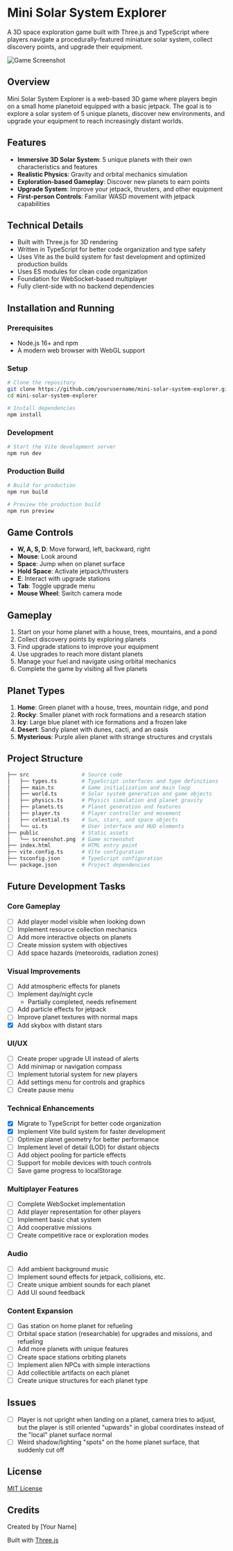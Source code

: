 # Mini Solar System Explorer

A 3D space exploration game built with Three.js and TypeScript where players navigate a procedurally-featured miniature solar system, collect discovery points, and upgrade their equipment.

![Game Screenshot](screenshot.png)

## Overview

Mini Solar System Explorer is a web-based 3D game where players begin on a small home planetoid equipped with a basic jetpack. The goal is to explore a solar system of 5 unique planets, discover new environments, and upgrade your equipment to reach increasingly distant worlds.

## Features

- **Immersive 3D Solar System**: 5 unique planets with their own characteristics and features
- **Realistic Physics**: Gravity and orbital mechanics simulation
- **Exploration-based Gameplay**: Discover new planets to earn points
- **Upgrade System**: Improve your jetpack, thrusters, and other equipment
- **First-person Controls**: Familiar WASD movement with jetpack capabilities

## Technical Details

- Built with Three.js for 3D rendering
- Written in TypeScript for better code organization and type safety
- Uses Vite as the build system for fast development and optimized production builds
- Uses ES modules for clean code organization
- Foundation for WebSocket-based multiplayer
- Fully client-side with no backend dependencies

## Installation and Running

### Prerequisites
- Node.js 16+ and npm 
- A modern web browser with WebGL support

### Setup
```bash
# Clone the repository
git clone https://github.com/yourusername/mini-solar-system-explorer.git
cd mini-solar-system-explorer

# Install dependencies
npm install
```

### Development
```bash
# Start the Vite development server
npm run dev
```

### Production Build
```bash
# Build for production
npm run build

# Preview the production build
npm run preview
```

## Game Controls

- **W, A, S, D**: Move forward, left, backward, right
- **Mouse**: Look around
- **Space**: Jump when on planet surface
- **Hold Space**: Activate jetpack/thrusters
- **E**: Interact with upgrade stations
- **Tab**: Toggle upgrade menu
- **Mouse Wheel**: Switch camera mode

## Gameplay

1. Start on your home planet with a house, trees, mountains, and a pond
2. Collect discovery points by exploring planets
3. Find upgrade stations to improve your equipment
4. Use upgrades to reach more distant planets
5. Manage your fuel and navigate using orbital mechanics
6. Complete the game by visiting all five planets

## Planet Types

1. **Home**: Green planet with a house, trees, mountain ridge, and pond
2. **Rocky**: Smaller planet with rock formations and a research station
3. **Icy**: Large blue planet with ice formations and a frozen lake
4. **Desert**: Sandy planet with dunes, cacti, and an oasis
5. **Mysterious**: Purple alien planet with strange structures and crystals

## Project Structure

```bash
├── src                 # Source code
│   ├── types.ts        # TypeScript interfaces and type definitions
│   ├── main.ts         # Game initialization and main loop
│   ├── world.ts        # Solar system generation and game objects
│   ├── physics.ts      # Physics simulation and planet gravity
│   ├── planets.ts      # Planet generation and features
│   ├── player.ts       # Player controller and movement
│   ├── celestial.ts    # Sun, stars, and space objects
│   └── ui.ts           # User interface and HUD elements
├── public              # Static assets
│   └── screenshot.png  # Game screenshot
├── index.html          # HTML entry point
├── vite.config.ts      # Vite configuration
├── tsconfig.json       # TypeScript configuration
└── package.json        # Project dependencies
```

## Future Development Tasks

### Core Gameplay
- [ ] Add player model visible when looking down
- [ ] Implement resource collection mechanics
- [ ] Add more interactive objects on planets
- [ ] Create mission system with objectives
- [ ] Add space hazards (meteoroids, radiation zones)

### Visual Improvements
- [ ] Add atmospheric effects for planets
- [ ] Implement day/night cycle
  - Partially completed, needs refinement
- [ ] Add particle effects for jetpack
- [ ] Improve planet textures with normal maps
- [x] Add skybox with distant stars

### UI/UX
- [ ] Create proper upgrade UI instead of alerts
- [ ] Add minimap or navigation compass
- [ ] Implement tutorial system for new players
- [ ] Add settings menu for controls and graphics
- [ ] Create pause menu

### Technical Enhancements
- [x] Migrate to TypeScript for better code organization
- [x] Implement Vite build system for faster development
- [ ] Optimize planet geometry for better performance
- [ ] Implement level of detail (LOD) for distant objects
- [ ] Add object pooling for particle effects
- [ ] Support for mobile devices with touch controls
- [ ] Save game progress to localStorage

### Multiplayer Features
- [ ] Complete WebSocket implementation
- [ ] Add player representation for other players
- [ ] Implement basic chat system
- [ ] Add cooperative missions
- [ ] Create competitive race or exploration modes

### Audio
- [ ] Add ambient background music
- [ ] Implement sound effects for jetpack, collisions, etc.
- [ ] Create unique ambient sounds for each planet
- [ ] Add UI sound feedback

### Content Expansion
- [ ] Gas station on home planet for refueling
- [ ] Orbital space station (researchable) for upgrades and missions, and refueling
- [ ] Add more planets with unique features
- [ ] Create space stations orbiting planets
- [ ] Implement alien NPCs with simple interactions
- [ ] Add collectible artifacts on each planet
- [ ] Create unique structures for each planet type

## Issues

- [ ] Player is not upright when landing on a planet, camera tries to adjust, but the player is still oriented "upwards" in global coordinates instead of the "local" planet surface normal
- [ ] Weird shadow/lighting "spots" on the home planet surface, that suddenly cut off

## License

[MIT License](LICENSE)

## Credits

Created by [Your Name]

Built with [Three.js](https://threejs.org/)